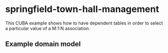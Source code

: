 # springfield-town-hall-management

This CUBA example shows how to have dependent tables in order to select a particular value of a M:1:N association.

## Example domain model
